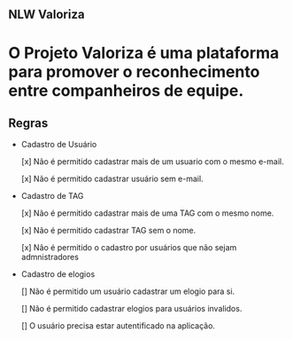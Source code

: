 ## NLW Valoriza

# O Projeto Valoriza é uma plataforma para promover o reconhecimento entre companheiros de equipe.

## Regras

- Cadastro de Usuário

  [x] Não é permitido cadastrar mais de um usuario com o mesmo e-mail.

  [x] Não é permitido cadastrar usuário sem e-mail.


- Cadastro de TAG

  [x] Não é permitido cadastrar mais de uma TAG com o mesmo nome.

  [x] Não é permitido cadastrar TAG sem o nome.

  [x] Não é permitido o cadastro por usuários que não sejam admnistradores 

- Cadastro de elogios

  [] Não é permitido um usuário cadastrar um elogio para si.

  [] Não é permitido cadastrar elogios para usuários invalidos.

  [] O usuário precisa estar autentificado na aplicação.
